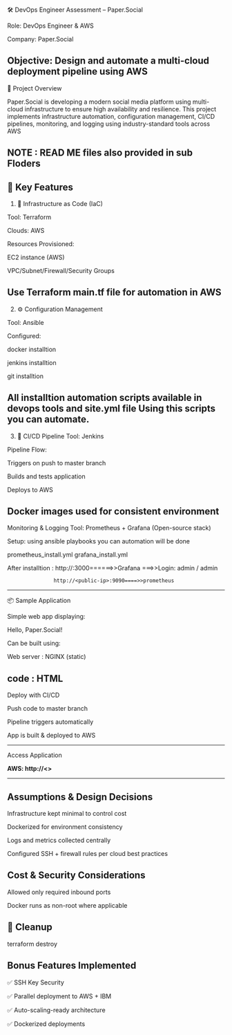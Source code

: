 🛠️ DevOps Engineer Assessment – Paper.Social

Role: DevOps Engineer & AWS

Company: Paper.Social

Objective: Design and automate a multi-cloud deployment pipeline using AWS
---------------------------------------------------------------------------------

📌 Project Overview

Paper.Social is developing a modern social media platform using multi-cloud infrastructure to ensure high availability and resilience. This project implements infrastructure automation, configuration management, CI/CD pipelines, monitoring, and logging using industry-standard tools across AWS

NOTE : READ ME files also provided in sub Floders
-------------------------------------------------
🎯 Key Features
-------------------------------------------------------
1. 🧱 Infrastructure as Code (IaC)

Tool: Terraform

Clouds: AWS

Resources Provisioned:

EC2 instance (AWS)

VPC/Subnet/Firewall/Security Groups 

Use Terraform main.tf file for automation in AWS
---------------------------------------------------------
2. ⚙️ Configuration Management

Tool: Ansible

Configured:

 docker installtion 
 
 jenkins installtion
 
 git installtion
 
 
 All  installtion automation scripts available in devops tools and site.yml file 
 Using this scripts  you can automate.
 ----------------------------------------------------------------
 3. 🚀 CI/CD Pipeline
 Tool:  Jenkins

 Pipeline Flow:
 
 Triggers on push to master branch

Builds and tests application

Deploys to AWS

Docker images used for consistent environment
-----------------------------------------------------------
Monitoring & Logging
Tool: Prometheus + Grafana (Open-source stack)

Setup: using  ansible playbooks you can automation will be done 

prometheus_install.yml
grafana_install.yml

After installtion :
                   http://<public-ip>:3000======>>Grafana  ===>>Login: admin / admin

                   http://<public-ip>:9090====>>prometheus
------------------------------------------------------------------
📦 Sample Application

Simple web app displaying:

Hello, Paper.Social!

Can be built using: 

  Web server : NGINX (static)
  
  code : HTML
-------------------------------
Deploy with CI/CD


Push code to master branch

Pipeline triggers automatically

App is built & deployed to AWS

---------------------------------
 Access Application

**AWS: http://<<aws-public-ip>>**


--------------------------------------------

Assumptions & Design Decisions
------------------------------

Infrastructure kept minimal to control cost


Dockerized for environment consistency


Logs and metrics collected centrally


Configured SSH + firewall rules per cloud best practices


Cost & Security Considerations
-------------------------
Allowed only required inbound ports


Docker runs as non-root where applicable

🪯 Cleanup
------------
terraform destroy  


 Bonus Features Implemented
-------------------------------------


✅  SSH Key Security

✅ Parallel deployment to AWS + IBM

✅ Auto-scaling-ready architecture

✅ Dockerized deployments
